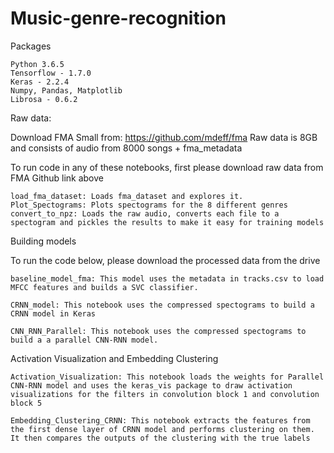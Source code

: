 # Music-genre-recognition
Packages

    Python 3.6.5
    Tensorflow - 1.7.0
    Keras - 2.2.4
    Numpy, Pandas, Matplotlib
    Librosa - 0.6.2

Raw data:

Download FMA Small from: https://github.com/mdeff/fma Raw data is 8GB and consists of audio from 8000 songs + fma_metadata


To run code in any of these notebooks, first please download raw data from FMA Github link above

    load_fma_dataset: Loads fma_dataset and explores it.
    Plot_Spectograms: Plots spectograms for the 8 different genres
    convert_to_npz: Loads the raw audio, converts each file to a spectogram and pickles the results to make it easy for training models

Building models

To run the code below, please download the processed data from the drive

    baseline_model_fma: This model uses the metadata in tracks.csv to load MFCC features and builds a SVC classifier.

    CRNN_model: This notebook uses the compressed spectograms to build a CRNN model in Keras

    CNN_RNN_Parallel: This notebook uses the compressed spectograms to build a a parallel CNN-RNN model.

Activation Visualization and Embedding Clustering

    Activation_Visualization: This notebook loads the weights for Parallel CNN-RNN model and uses the keras_vis package to draw activation visualizations for the filters in convolution block 1 and convolution block 5

    Embedding_Clustering_CRNN: This notebook extracts the features from the first dense layer of CRNN model and performs clustering on them. It then compares the outputs of the clustering with the true labels
